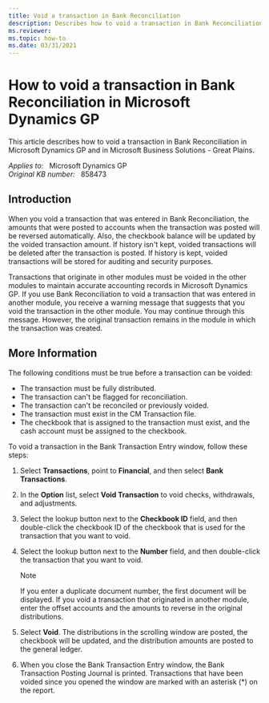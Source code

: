 ```yaml
---
title: Void a transaction in Bank Reconciliation
description: Describes how to void a transaction in Bank Reconciliation in Microsoft Dynamics GP.
ms.reviewer:
ms.topic: how-to
ms.date: 03/31/2021
---
```

# How to void a transaction in Bank Reconciliation in Microsoft Dynamics GP

This article describes how to void a transaction in Bank Reconciliation in Microsoft Dynamics GP and in Microsoft Business Solutions - Great Plains.

_Applies to:_ &nbsp; Microsoft Dynamics GP  
_Original KB number:_ &nbsp; 858473

## Introduction

When you void a transaction that was entered in Bank Reconciliation, the amounts that were posted to accounts when the transaction was posted will be reversed automatically. Also, the checkbook balance will be updated by the voided transaction amount. If history isn't kept, voided transactions will be deleted after the transaction is posted. If history is kept, voided transactions will be stored for auditing and security purposes.

Transactions that originate in other modules must be voided in the other modules to maintain accurate accounting records in Microsoft Dynamics GP. If you use Bank Reconciliation to void a transaction that was entered in another module, you receive a warning message that suggests that you void the transaction in the other module. You may continue through this message. However, the original transaction remains in the module in which the transaction was created.

## More Information

The following conditions must be true before a transaction can be voided:

- The transaction must be fully distributed.
- The transaction can't be flagged for reconciliation.
- The transaction can't be reconciled or previously voided.
- The transaction must exist in the CM Transaction file.
- The checkbook that is assigned to the transaction must exist, and the cash account must be assigned to the checkbook.

To void a transaction in the Bank Transaction Entry window, follow these steps:

1. Select **Transactions**, point to **Financial**, and then select **Bank Transactions**.
2. In the **Option** list, select **Void Transaction** to void checks, withdrawals, and adjustments.
3. Select the lookup button next to the **Checkbook ID** field, and then double-click the checkbook ID of the checkbook that is used for the transaction that you want to void.
4. Select the lookup button next to the **Number** field, and then double-click the transaction that you want to void.

    > [!NOTE]
    > If you enter a duplicate document number, the first document will be displayed. If you void a transaction that originated in another module, enter the offset accounts and the amounts to reverse in the original distributions.
5. Select **Void**. The distributions in the scrolling window are posted, the checkbook will be updated, and the distribution amounts are posted to the general ledger.
6. When you close the Bank Transaction Entry window, the Bank Transaction Posting Journal is printed. Transactions that have been voided since you opened the window are marked with an asterisk (*) on the report.
